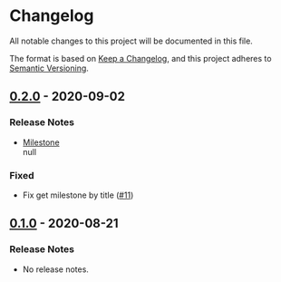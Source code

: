 # Changelog

All notable changes to this project will be documented in this file.

The format is based on [Keep a Changelog](https://keepachangelog.com/en/1.0.0/),
and this project adheres to [Semantic Versioning](https://semver.org/spec/v2.0.0.html).

## [0.2.0](https://github.com/unity-game-framework-actions/milestone-changelog/releases/tag/0.2.0) - 2020-09-02  

### Release Notes

- [Milestone](https://github.com/unity-game-framework-actions/milestone-changelog/milestone/1?closed=1)  
    null

### Fixed

- Fix get milestone by title ([#11](https://github.com/unity-game-framework-actions/milestone-changelog/pull/11))

## [0.1.0](https://github.com/unity-game-framework-actions/milestone-changelog/releases/tag/0.1.0) - 2020-08-21  

### Release Notes

- No release notes.


